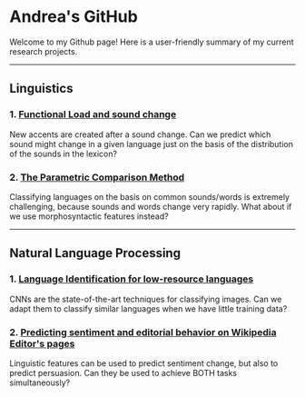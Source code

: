# Andrea's GitHub

Welcome to my Github page! Here is a user-friendly summary of my current research projects.

***

## Linguistics

### 1. [Functional Load and sound change](http://andreaceolin.eu/PWPL2020.pdf)
New accents are created after a sound change. Can we predict which sound might change in a given language just on the basis of the distribution of the sounds in the lexicon?

### 2. [The Parametric Comparison Method](https://www.frontiersin.org/articles/10.3389/fpsyg.2020.488871/full)
Classifying languages on the basis on common sounds/words is extremely challenging, because sounds and words change very rapidly. What about if we use morphosyntactic features instead?


***

## Natural Language Processing

### 1. [Language Identification for low-resource languages](https://aclanthology.org/2021.vardial-1.12/)
CNNs are the state-of-the-art techniques for classifying images. Can we adapt them to classify similar languages when we have little training data?

### 2. [Predicting sentiment and editorial behavior on Wikipedia Editor's pages](http://andreaceolin.eu/WikiTalkEdit_naacl.pdf)
Linguistic features can be used to predict sentiment change, but also to predict persuasion. Can they be used to achieve BOTH tasks simultaneously?
